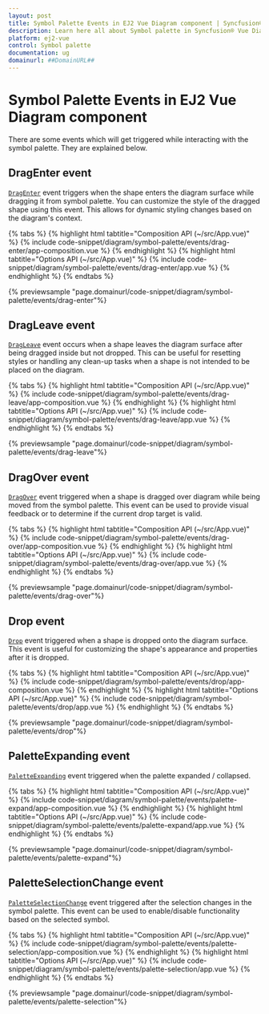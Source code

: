 ```yaml
---
layout: post
title: Symbol Palette Events in EJ2 Vue Diagram component | Syncfusion®
description: Learn here all about Symbol palette in Syncfusion® Vue Diagram component of Syncfusion Essential® JS 2 and more.
platform: ej2-vue
control: Symbol palette 
documentation: ug
domainurl: ##DomainURL##
---
```


# Symbol Palette Events in EJ2 Vue Diagram component

There are some events which will get triggered while interacting with the symbol palette. They are explained below.

## DragEnter event

[`DragEnter`](https://ej2.syncfusion.com/vue/documentation/api/diagram/iDragEnterEventArgs) event triggers when the shape enters the diagram surface while dragging it from symbol palette. You can customize the style of the dragged shape using this event. This allows for dynamic styling changes based on the diagram's context.

{% tabs %}
{% highlight html tabtitle="Composition API (~/src/App.vue)" %}
{% include code-snippet/diagram/symbol-palette/events/drag-enter/app-composition.vue %}
{% endhighlight %}
{% highlight html tabtitle="Options API (~/src/App.vue)" %}
{% include code-snippet/diagram/symbol-palette/events/drag-enter/app.vue %}
{% endhighlight %}
{% endtabs %}
        
{% previewsample "page.domainurl/code-snippet/diagram/symbol-palette/events/drag-enter"%}

## DragLeave event

[`DragLeave`](https://ej2.syncfusion.com/vue/documentation/api/diagram/iDragLeaveEventArgs) event occurs when a shape leaves the diagram surface after being dragged inside but not dropped. This can be useful for resetting styles or handling any clean-up tasks when a shape is not intended to be placed on the diagram.

{% tabs %}
{% highlight html tabtitle="Composition API (~/src/App.vue)" %}
{% include code-snippet/diagram/symbol-palette/events/drag-leave/app-composition.vue %}
{% endhighlight %}
{% highlight html tabtitle="Options API (~/src/App.vue)" %}
{% include code-snippet/diagram/symbol-palette/events/drag-leave/app.vue %}
{% endhighlight %}
{% endtabs %}
        
{% previewsample "page.domainurl/code-snippet/diagram/symbol-palette/events/drag-leave"%}

## DragOver event

[`DragOver`](https://ej2.syncfusion.com/vue/documentation/api/diagram/iDragOverEventArgs) event triggered when a shape is dragged over diagram while being moved from the symbol palette. This event can be used to provide visual feedback or to determine if the current drop target is valid.

{% tabs %}
{% highlight html tabtitle="Composition API (~/src/App.vue)" %}
{% include code-snippet/diagram/symbol-palette/events/drag-over/app-composition.vue %}
{% endhighlight %}
{% highlight html tabtitle="Options API (~/src/App.vue)" %}
{% include code-snippet/diagram/symbol-palette/events/drag-over/app.vue %}
{% endhighlight %}
{% endtabs %}
        
{% previewsample "page.domainurl/code-snippet/diagram/symbol-palette/events/drag-over"%}

## Drop event

[`Drop`](https://ej2.syncfusion.com/vue/documentation/api/diagram/iDropEventArgs/) event triggered when a shape is dropped onto the diagram surface. This event is useful for customizing the shape's appearance and properties after it is dropped.

{% tabs %}
{% highlight html tabtitle="Composition API (~/src/App.vue)" %}
{% include code-snippet/diagram/symbol-palette/events/drop/app-composition.vue %}
{% endhighlight %}
{% highlight html tabtitle="Options API (~/src/App.vue)" %}
{% include code-snippet/diagram/symbol-palette/events/drop/app.vue %}
{% endhighlight %}
{% endtabs %}
        
{% previewsample "page.domainurl/code-snippet/diagram/symbol-palette/events/drop"%}

## PaletteExpanding event

[`PaletteExpanding`](https://ej2.syncfusion.com/vue/documentation/api/diagram/iPaletteExpandArgs/) event triggered when the palette expanded / collapsed.

{% tabs %}
{% highlight html tabtitle="Composition API (~/src/App.vue)" %}
{% include code-snippet/diagram/symbol-palette/events/palette-expand/app-composition.vue %}
{% endhighlight %}
{% highlight html tabtitle="Options API (~/src/App.vue)" %}
{% include code-snippet/diagram/symbol-palette/events/palette-expand/app.vue %}
{% endhighlight %}
{% endtabs %}
        
{% previewsample "page.domainurl/code-snippet/diagram/symbol-palette/events/palette-expand"%}

## PaletteSelectionChange event

[`PaletteSelectionChange`](https://ej2.syncfusion.com/vue/documentation/api/diagram/iPaletteSelectionChangeArgs/) event triggered after the selection changes in the symbol palette. This event can be used to enable/disable functionality based on the selected symbol.

{% tabs %}
{% highlight html tabtitle="Composition API (~/src/App.vue)" %}
{% include code-snippet/diagram/symbol-palette/events/palette-selection/app-composition.vue %}
{% endhighlight %}
{% highlight html tabtitle="Options API (~/src/App.vue)" %}
{% include code-snippet/diagram/symbol-palette/events/palette-selection/app.vue %}
{% endhighlight %}
{% endtabs %}
        
{% previewsample "page.domainurl/code-snippet/diagram/symbol-palette/events/palette-selection"%}

